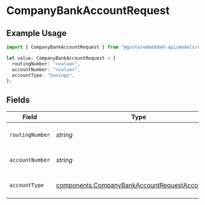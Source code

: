 # CompanyBankAccountRequest

## Example Usage

```typescript
import { CompanyBankAccountRequest } from "@gusto/embedded-api/models/components/companybankaccountrequest.js";

let value: CompanyBankAccountRequest = {
  routingNumber: "<value>",
  accountNumber: "<value>",
  accountType: "Savings",
};
```

## Fields

| Field                                                                                                              | Type                                                                                                               | Required                                                                                                           | Description                                                                                                        |
| ------------------------------------------------------------------------------------------------------------------ | ------------------------------------------------------------------------------------------------------------------ | ------------------------------------------------------------------------------------------------------------------ | ------------------------------------------------------------------------------------------------------------------ |
| `routingNumber`                                                                                                    | *string*                                                                                                           | :heavy_check_mark:                                                                                                 | The bank routing number                                                                                            |
| `accountNumber`                                                                                                    | *string*                                                                                                           | :heavy_check_mark:                                                                                                 | The bank account number                                                                                            |
| `accountType`                                                                                                      | [components.CompanyBankAccountRequestAccountType](../../models/components/companybankaccountrequestaccounttype.md) | :heavy_check_mark:                                                                                                 | The bank account type                                                                                              |